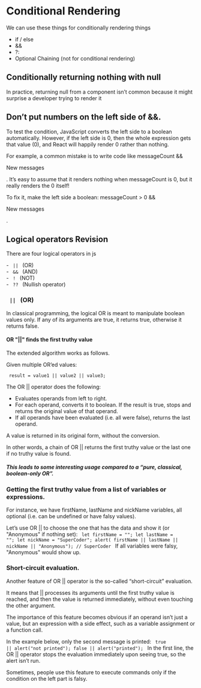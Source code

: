 # Conditional Rendering

We can use these things for conditionally rendering things
- if / else
- && 
- ?:
- Optional Chaining (not for conditional rendering)

## Conditionally returning nothing with null

In practice, returning null from a component isn’t common because it might surprise a developer trying to render it


## Don’t put numbers on the left side of &&.

To test the condition, JavaScript converts the left side to a boolean automatically. However, if the left side is 0, then the whole expression gets that value (0), and React will happily render 0 rather than nothing.

For example, a common mistake is to write code like messageCount && <p>New messages</p>. It’s easy to assume that it renders nothing when messageCount is 0, but it really renders the 0 itself!

To fix it, make the left side a boolean: messageCount > 0 && <p>New messages</p>.


## Logical operators Revision
<p> There are four logical operators in js</p>
- <code> || </code> (OR) <br/>
- <code> && </code> (AND) <br/>
- <code> ! </code> (NOT)<br/>
- <code> ?? </code> (Nullish operator)

### <code> || </code> (OR) 

In classical programming, the logical OR is meant to manipulate boolean values only. If any of its arguments are true, it returns true, otherwise it returns false.

#### OR "||" finds the first truthy value

The extended algorithm works as follows.

Given multiple OR’ed values:

<code> result = value1 || value2 || value3; </code>

The OR || operator does the following:

- Evaluates operands from left to right.
- For each operand, converts it to boolean. If the result is true, stops and returns the original value of that operand.
- If all operands have been evaluated (i.e. all were false), returns the last operand.

A value is returned in its original form, without the conversion.

In other words, a chain of OR || returns the first truthy value or the last one if no truthy value is found.


##### This leads to some interesting usage compared to a “pure, classical, boolean-only OR”.

### Getting the first truthy value from a list of variables or expressions.

For instance, we have firstName, lastName and nickName variables, all optional (i.e. can be undefined or have falsy values).

Let’s use OR || to choose the one that has the data and show it (or "Anonymous" if nothing set):
<code>
let firstName = "";
let lastName = "";
let nickName = "SuperCoder";
alert( firstName || lastName || nickName || "Anonymous"); // SuperCoder
</code>
If all variables were falsy, "Anonymous" would show up.

### Short-circuit evaluation.

Another feature of OR || operator is the so-called “short-circuit” evaluation.

It means that || processes its arguments until the first truthy value is reached, and then the value is returned immediately, without even touching the other argument.

The importance of this feature becomes obvious if an operand isn’t just a value, but an expression with a side effect, such as a variable assignment or a function call.

In the example below, only the second message is printed:
<code>
true || alert("not printed");
false || alert("printed");
</code>
In the first line, the OR || operator stops the evaluation immediately upon seeing true, so the alert isn’t run.

Sometimes, people use this feature to execute commands only if the condition on the left part is falsy.